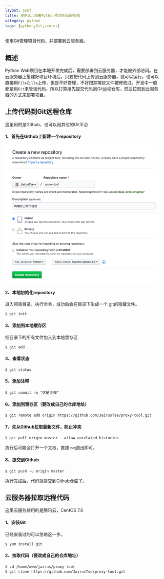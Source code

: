 ```yaml
---
layout: post
title: 使用Git部署Python项目到云服务器
category: python
tags: [python,Git,centos]
---
```


使用Git管理项目代码，并部署到云服务器。

## 概述

Python Web项目在本地开发完成后，需要部署到云服务器，才能被外部访问。在云服务器上搭建好项目环境后，只要把代码上传到云服务器，就可以运行。也可以直接用`FileZilla`上传，但是不好管理，不好跟踪哪些文件被修改过。开发中一般都是用`Git`来管理代码，所以打算用先提交代码到Git远程仓库，然后拉取到云服务器的方式来部署项目。


## 上传代码到Git远程仓库
这里用的是Github，也可以用其他的Git平台

#### 1、首先在Github上新建一个repository
![AltText](/assets/images/git01.png)

#### 2、本地初始化repository
进入项目目录，执行命令，成功后会在目录下生成一个.git的隐藏文件。
```
$ git init
```

#### 3、添加到本地缓存区
把目录下的所有文件加入到本地暂存区
```
$ git add .
```

#### 4、查看状态
```
$ git status
```

#### 5、添加注释
```
$ git commit -m "这是注释"
```

#### 6、添加到暂存区（要改成自己的仓库地址）
```
$ git remote add origin https://github.com/JairusTse/proxy-tool.git
```

#### 7、先从Github拉取最新文件，防止冲突
```
$ git pull origin master --allow-unrelated-histories
```
执行后可能会打开一个文档，直接`:wq`退出即可。

#### 8、提交到Github
```
$ git push -u origin master
```
执行完成后，代码就提交到Github仓库了。


## 云服务器拉取远程代码
这里云服务器用的是腾讯云，CentOS 7.6

#### 1、安装Git
已经安装过的可以忽略这一步。
```
$ yum install git
```

#### 2、拉取代码（要改成自己的仓库地址）
```
$ cd /home/www/jairus/proxy-tool
$ git clone https://github.com/JairusTse/proxy-tool.git
```






